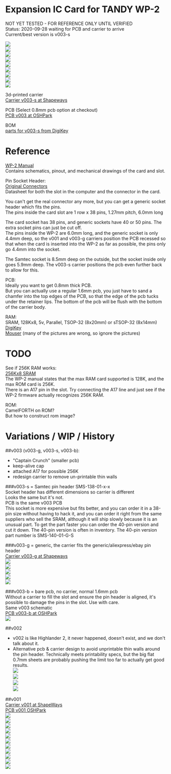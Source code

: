 # Expansion IC Card for TANDY WP-2

NOT YET TESTED - FOR REFERENCE ONLY UNTIL VERIFIED  
Status: 2020-09-28 waiting for PCB and carrier to arrive  
Current/best version is v003-s  

![](WP-2_IC_Card_v003_1.jpg)  
![](WP-2_IC_Card_v003_2.jpg)  
![](WP-2_IC_Card_v003_3.jpg)  
![](WP-2_IC_Card_v003_4.jpg)  
![](WP-2_IC_Card_v003-s_1.jpg)  
![](WP-2_IC_Card_v003-s_2.jpg)  
![](WP-2_IC_Card_v003-s_3.jpg)  
![](WP-2_IC_Card_v003-s_4.jpg)  
![](PCB/WP-2_IC_Card_v003.svg)  

3d-printed carrier  
[Carrier v003-s at Shapeways](https://shpws.me/Si2L)  

PCB (Select 0.8mm pcb option at checkout)  
[PCB v003 at OSHPark](https://oshpark.com/shared_projects/5IXVjO6N)  

BOM  
[parts for v003-s from DigiKey](https://www.digikey.com/short/zw2vwc)


# Reference
[WP-2 Manual](https://archive.org/search.php?query=Tandy%20WP-2)  
Contains schematics, pinout, and mechanical drawings of the card and slot.

Pin Socket Header:  
[Original Connectors](ref/JC20-B38S-F1.pdf)  
Datasheet for both the slot in the computer and the connector in the card.  

You can't get the real connector any more, but you can get a generic socket header which fits the pins.  
The pins inside the card slot are 1 row x 38 pins, 1.27mm pitch, 6.0mm long

The card socket has 38 pins, and generic sockets have 40 or 50 pins. The extra socket pins can just be cut off.  
The pins inside the WP-2 are 6.0mm long, and the generic socket is only 4.4mm deep, so the v001 and v003-g carriers position the PCB recessed so that when the card is inserted into the WP-2 as far as possible, the pins only go 4.4mm into the socket.  

The Samtec socket is 8.5mm deep on the outside, but the socket inside only goes 5.9mm deep. The v003-s carrier positions the pcb even further back to allow for this.  

PCB:  
Ideally you want to get 0.8mm thick PCB.  
But you can actually use a regular 1.6mm pcb, you just have to sand a chamfer into the top edges of the PCB, so that the edge of the pcb tucks under the retainer lips. The bottom of the pcb will be flush with the bottom of the carrier body.

RAM:  
SRAM, 128Kx8, 5v, Parallel, TSOP-32 (8x20mm) or sTSOP-32 (8x14mm)  
[DigiKey](https://www.digikey.com/short/zw38nv)  
[Mouser](https://mou.sr/2GcUWHl) (many of the pictures are wrong, so ignore the pictures)  


# TODO  
See if 256K RAM works:  
[256Kx8 SRAM](https://www.mouser.com/ProductDetail/Alliance-Memory/AS6C2008A-55STIN)  
The WP-2 manual states that the max RAM card supported is 128K, and the max ROM card is 256K.  
There is an A17 pin in the slot. Try connecting the A17 line and just see if the WP-2 firmware actually recognizes 256K RAM.  

ROM:  
CamelFORTH on ROM?  
But how to construct rom image?  

# Variations / WIP / History  
##v003 (v003-g, v003-s, v003-b):  
* "Captain Crunch" (smaller pcb)  
* keep-alive cap  
* attached A17 for possible 256K  
* redesign carrier to remove un-printable thin walls  

###v003-s = Samtec pin header SMS-138-01-x-x  
Socket header has different dimensions so carrier is different  
Looks the same but it's not.  
PCB is the same v003 PCB  
This socket is more expensive but fits better, and you can order it in a 38-pin size without having to hack it, and you can order it right from the same suppliers who sell the SRAM, although it will ship slowly because it is an unusual part. To get the part faster you can order the 40-pin version and cut it down. The 40-pin version is often in inventory. The 40-pin version part number is SMS-140-01-G-S  

###v003-g = generic, the carrier fits the generic/aliexpress/ebay pin header  
[Carrier v003-g at Shapeways](https://shpws.me/Sib8)  
![](WP-2_IC_Card_v003-g_1.jpg)  
![](Carrier_v003-g_1.jpg)  
![](WP-2_IC_Card_v003-g_2.jpg)  
![](WP-2_IC_Card_v003-g_4.jpg)  
![](WP-2_IC_Card_v003-g_3.jpg)  

###v003-b = bare pcb, no carrier, normal 1.6mm pcb  
Without a carrier to fill the slot and ensure the pin header is aligned, it's possible to damage the pins in the slot. Use with care.  
Same v003 schematic  
[PCB v003-b at OSHPark](https://oshpark.com/shared_projects/ZoP4Znqc)  
![](WP-2_IC_Card_v003-b_1.jpg)  

##v002  
* v002 is like Highlander 2, it never happened, doesn't exist, and we don't talk about it.  
* Alternative pcb & carrier design to avoid unprintable thin walls around the pin header. Technically meets printability specs, but the big flat 0.7mm sheets are probably pushing the limit too far to actually get good results.  
![](PCB_v002_1.jpg)  
![](Carrier_v002_45mm_1.jpg)  
![](Carrier_v002_45mm_2.jpg)  
![](Carrier_v002_45mm_3.jpg)  

##v001  
[Carrier v001 at ShapeWays](https://shpws.me/ShPo)  
[PCB v001 OSHPark](https://oshpark.com/shared_projects/7Gr3WoFh)  
![](WP-2_IC_Card_v001_1.jpg)  
![](WP-2_IC_Card_v001_2.jpg)  
![](WP-2_IC_Card_v001_3.jpg)  
![](WP-2_IC_Card_v001_4.jpg)  
![](WP-2_IC_Card_v001_5.jpg)  
![](WP-2_IC_Card_v001_6.jpg)  
![](WP-2_IC_Card_v001_7.jpg)  
![](WP-2_IC_Card_v001_8.jpg)  
![](WP-2_IC_Card_v001_9.jpg)  
![](WP-2_IC_Card_Carrier_v001_1.jpg)  
![](PCB/WP-2_IC_Card_RAM_v001.svg)  

